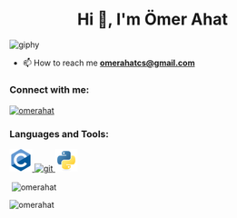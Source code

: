 <h1 align="center">Hi 👋, I'm Ömer Ahat</h1>

![giphy](https://user-images.githubusercontent.com/52050768/225147991-61c2f65b-c260-48d7-982c-647ff84cf6bf.gif)



- 📫 How to reach me **omerahatcs@gmail.com**

<h3 align="left">Connect with me:</h3>
<p align="left">
<a href="https://linkedin.com/in/omerahat" target="blank"><img align="center" src="https://raw.githubusercontent.com/rahuldkjain/github-profile-readme-generator/master/src/images/icons/Social/linked-in-alt.svg" alt="omerahat" height="30" width="40" /></a>
</p>

<h3 align="left">Languages and Tools:</h3>
<p align="left"> <a href="https://www.cprogramming.com/" target="_blank" rel="noreferrer"> <img src="https://raw.githubusercontent.com/devicons/devicon/master/icons/c/c-original.svg" alt="c" width="40" height="40"/> </a> <a href="https://git-scm.com/" target="_blank" rel="noreferrer"> <img src="https://www.vectorlogo.zone/logos/git-scm/git-scm-icon.svg" alt="git" width="40" height="40"/> </a> <a href="https://www.python.org" target="_blank" rel="noreferrer"> <img src="https://raw.githubusercontent.com/devicons/devicon/master/icons/python/python-original.svg" alt="python" width="40" height="40"/> </a> </p>

<p>&nbsp;<img align="center" src="https://github-readme-stats.vercel.app/api?username=omerahat&show_icons=true&locale=en" alt="omerahat" /></p>

<p align="left"> <img src="https://komarev.com/ghpvc/?username=omerahat&label=Profile%20views&color=0e75b6&style=flat" alt="omerahat" /> </p>
